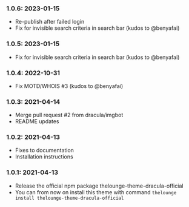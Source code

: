 ### 1.0.6: 2023-01-15

* Re-publish after failed login
* Fix for invisible search criteria in search bar (kudos to @benyafai)

### 1.0.5: 2023-01-15

* Fix for invisible search criteria in search bar (kudos to @benyafai)

### 1.0.4: 2022-10-31

* Fix MOTD/WHOIS #3 (kudos to @benyafai)

### 1.0.3: 2021-04-14

* Merge pull request #2 from dracula/imgbot
* README updates

### 1.0.2: 2021-04-13

* Fixes to documentation
* Installation instructions

### 1.0.1: 2021-04-13

* Release the official npm package thelounge-theme-dracula-official
* You can from now on install this theme with command `thelounge install thelounge-theme-dracula-official`